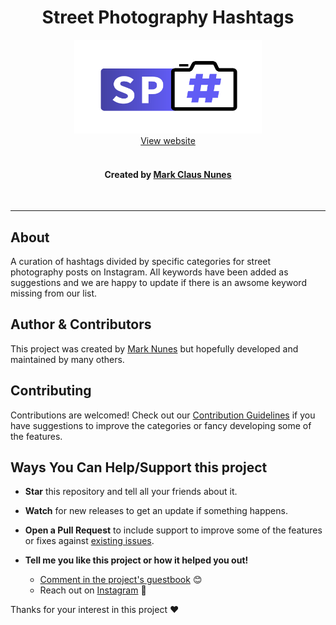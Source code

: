 <div align="center">
	<h1>Street Photography Hashtags</h1>
	<a href="https://markclausnunes.com/markcnunes.github.io/street-photography-hashtags">
        <img width="300" height="150" src="./media/logo-white-bg.svg" alt="Street Photography Hashtags">
    </a>
	<br/>
	<a href="https://street-photography-hashtags.vercel.app/">
        View website
    </a>
	<br/>
	<br/>
	<h4>
		Created by <a href="https://www.instagram.com/markcnunes/">Mark Claus Nunes</a> 
	</h4>
</div>

<br/>

---

## About

A curation of hashtags divided by specific categories for street photography posts on Instagram. All keywords have been added as suggestions and we are happy to update if there is an awsome keyword missing from our list.

## Author & Contributors

This project was created by [Mark Nunes](https://github.com/markcnunes) but hopefully developed and maintained by many others.

## Contributing

Contributions are welcomed! Check out our [Contribution Guidelines](contributing.md) if you have suggestions to improve the categories or fancy developing some of the features.

## Ways You Can Help/Support this project

- **Star** this repository and tell all your friends about it.
- **Watch** for new releases to get an update if something happens.
- **Open a Pull Request** to include support to improve some of the features or fixes against [existing issues](https://github.com/markcnunes/street-photography-hashtags/issues).

- **Tell me you like this project or how it helped you out!**

  - [Comment in the project's guestbook](https://github.com/markcnunes/street-photography-hashtags/issues/1) 😊
  - Reach out on [Instagram](https://www.instagram.com/markcnunes/) 📸

Thanks for your interest in this project :heart:
